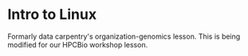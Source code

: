 # Intro to Linux
Formarly data carpentry's organization-genomics lesson. This is being modified for our HPCBio workshop lesson.
